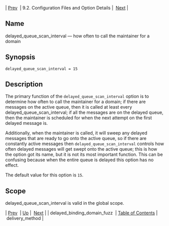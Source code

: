 | [Prev](conf.ref.delayed_binding_domain_fuzz)  | 9.2. Configuration Files and Option Details |  [Next](conf.ref.delivery_method.php) |

<a name="conf.ref.delayed_queue_scan_interval"></a>
## Name

delayed_queue_scan_interval — how often to call the maintainer for a domain

## Synopsis

`delayed_queue_scan_interval = 15`

<a name="idp8874640"></a>
## Description

The primary function of the `delayed_queue_scan_interval` option is to determine how often to call the maintainer for a domain; if there are messages on the active queue, then it is called at least every delayed_queue_scan_interval; if all the messages are on the delayed queue, then the maintainer is scheduled for when the next attempt on the first delayed message is.

Additionally, when the maintainer is called, it will sweep any delayed messages that are ready to go onto the active queue, so if there are constantly active messages then `delayed_queue_scan_interval` controls how often delayed messages will get swept onto the active queue; this is how the option got its name, but it is not its most important function. This can be confusing because when the entire queue is delayed this option has no effect.

The default value for this option is `15`.

<a name="idp8879248"></a>
## Scope

delayed_queue_scan_interval is valid in the global scope.

| [Prev](conf.ref.delayed_binding_domain_fuzz)  | [Up](conf.ref.files.php) |  [Next](conf.ref.delivery_method.php) |
| delayed_binding_domain_fuzz  | [Table of Contents](index) |  delivery_method |

